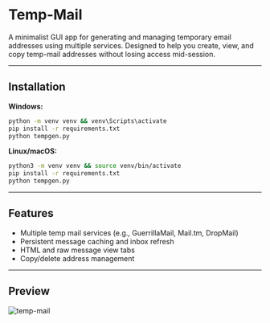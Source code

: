 # Temp-Mail

A minimalist GUI app for generating and managing temporary email addresses using multiple services. Designed to help you create, view, and copy temp-mail addresses without losing access mid-session.

---

## Installation

**Windows:**

```bash
python -m venv venv && venv\Scripts\activate
pip install -r requirements.txt
python tempgen.py
```

**Linux/macOS:**

```bash
python3 -m venv venv && source venv/bin/activate
pip install -r requirements.txt
python tempgen.py
```

---

## Features

* Multiple temp mail services (e.g., GuerrillaMail, Mail.tm, DropMail)
* Persistent message caching and inbox refresh
* HTML and raw message view tabs
* Copy/delete address management

---

## Preview 

![temp-mail](https://github.com/user-attachments/assets/e7487653-cf5a-4243-9e08-811dc35124ae)
